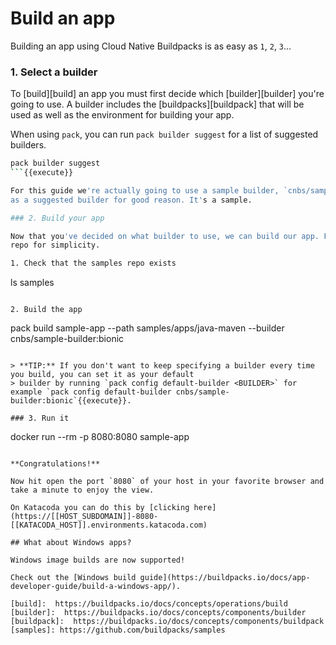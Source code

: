 # Build an app

Building an app using Cloud Native Buildpacks is as easy as `1`, `2`, `3`...

### 1. Select a builder

To [build][build] an app you must first decide which [builder][builder] you're going to use. A builder
includes the [buildpacks][buildpack] that will be used as well as the environment for building your
app.

When using `pack`, you can run `pack builder suggest` for a list of suggested builders.

```bash
pack builder suggest
```{{execute}}

For this guide we're actually going to use a sample builder, `cnbs/sample-builder:bionic`, which is not listed
as a suggested builder for good reason. It's a sample.

### 2. Build your app

Now that you've decided on what builder to use, we can build our app. For this example we'll use our [samples][samples]
repo for simplicity.

1. Check that the samples repo exists
```
ls samples
```{{execute}}

2. Build the app
```
pack build sample-app --path samples/apps/java-maven --builder cnbs/sample-builder:bionic
```{{execute}}

> **TIP:** If you don't want to keep specifying a builder every time you build, you can set it as your default
> builder by running `pack config default-builder <BUILDER>` for example `pack config default-builder cnbs/sample-builder:bionic`{{execute}}.

### 3. Run it

```
docker run --rm -p 8080:8080 sample-app
```{{execute}}

**Congratulations!**

Now hit open the port `8080` of your host in your favorite browser and take a minute to enjoy the view.

On Katacoda you can do this by [clicking here](https://[[HOST_SUBDOMAIN]]-8080-[[KATACODA_HOST]].environments.katacoda.com)

## What about Windows apps?

Windows image builds are now supported!

Check out the [Windows build guide](https://buildpacks.io/docs/app-developer-guide/build-a-windows-app/).

[build]:  https://buildpacks.io/docs/concepts/operations/build
[builder]:  https://buildpacks.io/docs/concepts/components/builder
[buildpack]:  https://buildpacks.io/docs/concepts/components/buildpack
[samples]: https://github.com/buildpacks/samples